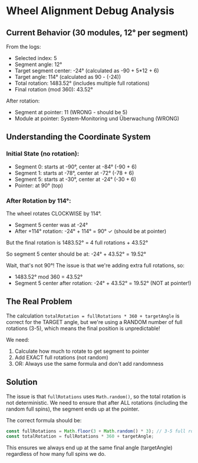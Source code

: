 # Wheel Alignment Debug Analysis

## Current Behavior (30 modules, 12° per segment)

From the logs:

- Selected index: 5
- Segment angle: 12°
- Target segment center: -24° (calculated as -90 + 5\*12 + 6)
- Target angle: 114° (calculated as 90 - (-24))
- Total rotation: 1483.52° (includes multiple full rotations)
- Final rotation (mod 360): 43.52°

After rotation:

- Segment at pointer: 11 (WRONG - should be 5)
- Module at pointer: System-Monitoring und Überwachung (WRONG)

## Understanding the Coordinate System

### Initial State (no rotation):

- Segment 0: starts at -90°, center at -84° (-90 + 6)
- Segment 1: starts at -78°, center at -72° (-78 + 6)
- Segment 5: starts at -30°, center at -24° (-30 + 6)
- Pointer: at 90° (top)

### After Rotation by 114°:

The wheel rotates CLOCKWISE by 114°.

- Segment 5 center was at -24°
- After +114° rotation: -24° + 114° = 90° ✓ (should be at pointer)

But the final rotation is 1483.52° = 4 full rotations + 43.52°

So segment 5 center should be at: -24° + 43.52° = 19.52°

Wait, that's not 90°! The issue is that we're adding extra full rotations, so:

- 1483.52° mod 360 = 43.52°
- Segment 5 center after rotation: -24° + 43.52° = 19.52° (NOT at pointer!)

## The Real Problem

The calculation `totalRotation = fullRotations * 360 + targetAngle` is correct for the TARGET angle, but we're using a RANDOM number of full rotations (3-5), which means the final position is unpredictable!

We need:

1. Calculate how much to rotate to get segment to pointer
2. Add EXACT full rotations (not random)
3. OR: Always use the same formula and don't add randomness

## Solution

The issue is that `fullRotations` uses `Math.random()`, so the total rotation is not deterministic. We need to ensure that after ALL rotations (including the random full spins), the segment ends up at the pointer.

The correct formula should be:

```javascript
const fullRotations = Math.floor(3 + Math.random() * 3); // 3-5 full rotations (integer)
const totalRotation = fullRotations * 360 + targetAngle;
```

This ensures we always end up at the same final angle (targetAngle) regardless of how many full spins we do.
